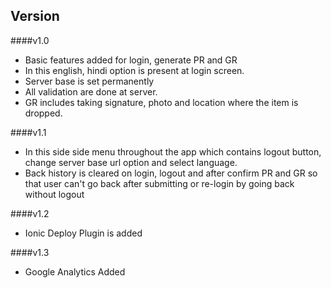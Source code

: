 ## Version

####v1.0
- Basic features added for login, generate PR and GR
- In this english, hindi option is present at login screen.
- Server base is set permanently
- All validation are done at server.
- GR includes taking signature, photo and location where the item is dropped.

####v1.1
 - In this side side menu throughout the app which contains logout button, change server base url option and select language.
 - Back history is cleared on login, logout and after confirm PR and GR so that user can't go back after submitting or re-login by going back without logout
 
####v1.2
- Ionic Deploy Plugin is added

####v1.3
- Google Analytics Added